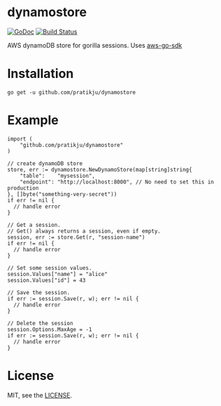 # dynamostore

[![GoDoc](https://godoc.org/github.com/pratikju/dynamostore?status.svg)](https://godoc.org/github.com/dynamostore/dynamostore) [![Build Status](https://travis-ci.org/pratikju/dynamostore.svg?branch=master)](https://travis-ci.org/pratikju/dynamostore)

AWS dynamoDB store for gorilla sessions. Uses [aws-go-sdk](github.com/aws/aws-sdk-go/aws)


# Installation

```
go get -u github.com/pratikju/dynamostore
```

# Example

```
import (
	"github.com/pratikju/dynamostore"
)

// create dynamoDB store
store, err := dynamostore.NewDynamoStore(map[string]string{
	"table":    "mysession",
	"endpoint": "http://localhost:8000", // No need to set this in production
}, []byte("something-very-secret"))
if err != nil {
  // handle error
}

// Get a session.
// Get() always returns a session, even if empty.
session, err := store.Get(r, "session-name")
if err != nil {
  // handle error
}

// Set some session values.
session.Values["name"] = "alice"
session.Values["id"] = 43

// Save the session.
if err := session.Save(r, w); err != nil {
  // handle error
}

// Delete the session
session.Options.MaxAge = -1
if err := session.Save(r, w); err != nil {
  // handle error
}
```

# License

MIT, see the [LICENSE](https://github.com/pratikju/dynamostore/blob/master/LICENSE).
